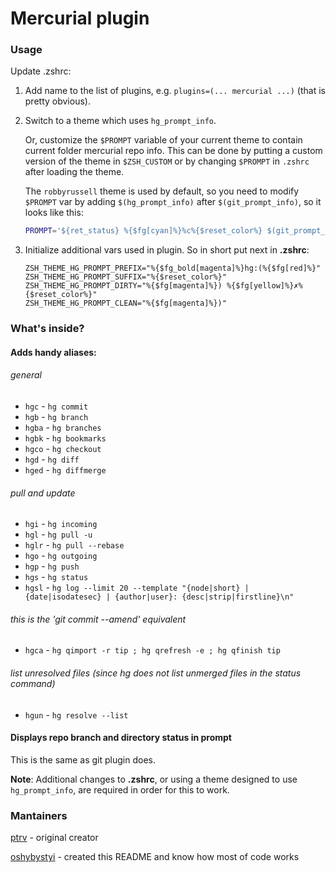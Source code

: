 # Mercurial plugin

### Usage
Update .zshrc:

1. Add name to the list of plugins, e.g. `plugins=(... mercurial ...)`
   (that is pretty obvious).
2. Switch to a theme which uses `hg_prompt_info`.

   Or, customize the `$PROMPT` variable of your current theme to contain current folder mercurial repo info. This can be done by putting a custom version of the theme in `$ZSH_CUSTOM` or by changing `$PROMPT` in `.zshrc` after loading the theme.

   The `robbyrussell` theme is used by default, so you need to modify `$PROMPT` var by adding `$(hg_prompt_info)` after `$(git_prompt_info)`, so it looks like this:

   ```zsh
   PROMPT='${ret_status} %{$fg[cyan]%}%c%{$reset_color%} $(git_prompt_info)$(hg_prompt_info)'
   ```

3. Initialize additional vars used in plugin. So in short put next in **.zshrc**:

   ```
   ZSH_THEME_HG_PROMPT_PREFIX="%{$fg_bold[magenta]%}hg:(%{$fg[red]%}"
   ZSH_THEME_HG_PROMPT_SUFFIX="%{$reset_color%}"
   ZSH_THEME_HG_PROMPT_DIRTY="%{$fg[magenta]%}) %{$fg[yellow]%}✗%{$reset_color%}"
   ZSH_THEME_HG_PROMPT_CLEAN="%{$fg[magenta]%})"
   ```

### What's inside?
#### Adds handy aliases:
###### general
* `hgc` - `hg commit`
* `hgb` - `hg branch`
* `hgba` - `hg branches`
* `hgbk` - `hg bookmarks`
* `hgco` - `hg checkout`
* `hgd`  - `hg diff`
* `hged` - `hg diffmerge`

###### pull and update
* `hgi` - `hg incoming`
* `hgl` - `hg pull -u`
* `hglr` - `hg pull --rebase`
* `hgo` - `hg outgoing`
* `hgp` - `hg push`
* `hgs` - `hg status`
* `hgsl` - `hg log --limit 20 --template "{node|short} | {date|isodatesec} | {author|user}: {desc|strip|firstline}\n"`

###### this is the 'git commit --amend' equivalent
* `hgca` - `hg qimport -r tip ; hg qrefresh -e ; hg qfinish tip`

###### list unresolved files (since hg does not list unmerged files in the status command)
* `hgun` - `hg resolve --list`

#### Displays repo branch and directory status in prompt
This is the same as git plugin does.

**Note**: Additional changes to **.zshrc**, or using a theme designed to use `hg_prompt_info`, are required in order for this to work.

### Mantainers
[ptrv](https://github.com/ptrv) - original creator

[oshybystyi](https://github.com/oshybystyi) - created this README and know how most of code works
